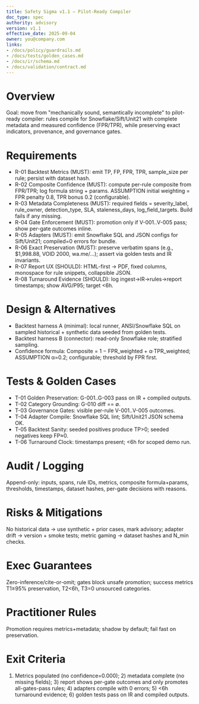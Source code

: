 ```yaml
---
title: Safety Sigma v1.1 – Pilot-Ready Compiler
doc_type: spec
authority: advisory
version: v1.1
effective_date: 2025-09-04
owner: you@company.com
links:
- /docs/policy/guardrails.md
- /docs/tests/golden_cases.md
- /docs/ir/schema.md
- /docs/validation/contract.md
---
```


# Overview
Goal: move from "mechanically sound, semantically incomplete" to pilot-ready compiler: rules compile for Snowflake/Sift/Unit21 with complete metadata and measured confidence (FPR/TPR), while preserving exact indicators, provenance, and governance gates.

# Requirements
- R-01 Backtest Metrics (MUST): emit TP, FP, FPR, TPR, sample_size per rule; persist with dataset hash.
- R-02 Composite Confidence (MUST): compute per-rule composite from FPR/TPR; log formula string + params. ASSUMPTION initial weighting = FPR penalty 0.8, TPR bonus 0.2 (configurable).
- R-03 Metadata Completeness (MUST): required fields = severity_label, rule_owner, detection_type, SLA, staleness_days, log_field_targets. Build fails if any missing.
- R-04 Gate Enforcement (MUST): promotion only if V-001..V-005 pass; show per-gate outcomes inline.
- R-05 Adapters (MUST): emit Snowflake SQL and JSON configs for Sift/Unit21; compiled=0 errors for bundle.
- R-06 Exact Preservation (MUST): preserve verbatim spans (e.g., $1,998.88, VOID 2000, wa.me/…); assert via golden tests and IR invariants.
- R-07 Report UX (SHOULD): HTML-first → PDF, fixed columns, monospace for rule snippets, collapsible JSON.
- R-08 Turnaround Evidence (SHOULD): log ingest→IR→rules→report timestamps; show AVG/P95; target <6h.

# Design & Alternatives
- Backtest harness A (minimal): local runner, ANSI/Snowflake SQL on sampled historical + synthetic data seeded from golden tests.
- Backtest harness B (connector): read-only Snowflake role; stratified sampling.
- Confidence formula: Composite = 1 − FPR_weighted + α·TPR_weighted; ASSUMPTION α=0.2; configurable; threshold by FPR first.

# Tests & Golden Cases
- T-01 Golden Preservation: G-001..G-003 pass on IR + compiled outputs.
- T-02 Category Grounding: G-010 diff == ∅.
- T-03 Governance Gates: visible per-rule V-001..V-005 outcomes.
- T-04 Adapter Compile: Snowflake SQL lint; Sift/Unit21 JSON schema OK.
- T-05 Backtest Sanity: seeded positives produce TP>0; seeded negatives keep FP≈0.
- T-06 Turnaround Clock: timestamps present; <6h for scoped demo run.

# Audit / Logging
Append-only: inputs, spans, rule IDs, metrics, composite formula+params, thresholds, timestamps, dataset hashes, per-gate decisions with reasons.

# Risks & Mitigations
No historical data → use synthetic + prior cases, mark advisory; adapter drift → version + smoke tests; metric gaming → dataset hashes and N_min checks.

# Exec Guarantees
Zero-inference/cite-or-omit; gates block unsafe promotion; success metrics T1≥95% preservation, T2<6h, T3=0 unsourced categories.

# Practitioner Rules
Promotion requires metrics+metadata; shadow by default; fail fast on preservation.

# Exit Criteria
1) Metrics populated (no confidence=0.000); 2) metadata complete (no missing fields); 3) report shows per-gate outcomes and only promotes all-gates-pass rules; 4) adapters compile with 0 errors; 5) <6h turnaround evidence; 6) golden tests pass on IR and compiled outputs.